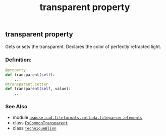 ﻿---
title: transparent property
second_title: Aspose.CAD for Python via .NET API References
description: 
type: docs
weight: 120
url: /python-net/aspose.cad.fileformats.collada.fileparser.elements/techniqueblinn/transparent/
is_root: false
---

## transparent property


Gets or sets the transparent.
Declares the color of perfectly refracted light.
### Definition:
```python
@property
def transparent(self):
    ...
@transparent.setter
def transparent(self, value):
    ...
```

### See Also
* module [`aspose.cad.fileformats.collada.fileparser.elements`](../../)
* class [`FxCommonTransparent`](/cad/python-net/aspose.cad.fileformats.collada.fileparser.elements/fxcommontransparent)
* class [`TechniqueBlinn`](/cad/python-net/aspose.cad.fileformats.collada.fileparser.elements/techniqueblinn)
